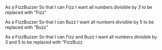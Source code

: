 As a FizzBuzzer
So that I can Fizz
I want all numbers divisible by 3 to be replaced with "Fizz"


As a FizzBuzzer
So that I can Buzz
I want all numbers divisible by 5 to be replaced with "Buzz"


As a FizzBuzzer
So that I can Fizz and Buzz
I want all numbers divisible by 3 and 5 to be replaced with "FizzBuzz
